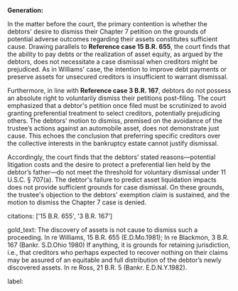 **Generation:**

In the matter before the court, the primary contention is whether the debtors' desire to dismiss their Chapter 7 petition on the grounds of potential adverse outcomes regarding their assets constitutes sufficient cause. Drawing parallels to **Reference case 15 B.R. 655**, the court finds that the ability to pay debts or the realization of asset equity, as argued by the debtors, does not necessitate a case dismissal when creditors might be prejudiced. As in Williams' case, the intention to improve debt payments or preserve assets for unsecured creditors is insufficient to warrant dismissal.

Furthermore, in line with **Reference case 3 B.R. 167**, debtors do not possess an absolute right to voluntarily dismiss their petitions post-filing. The court emphasized that a debtor's petition once filed must be scrutinized to avoid granting preferential treatment to select creditors, potentially prejudicing others. The debtors' motion to dismiss, premised on the avoidance of the trustee’s actions against an automobile asset, does not demonstrate just cause. This echoes the conclusion that preferring specific creditors over the collective interests in the bankruptcy estate cannot justify dismissal.

Accordingly, the court finds that the debtors’ stated reasons—potential litigation costs and the desire to protect a preferential lien held by the debtor’s father—do not meet the threshold for voluntary dismissal under 11 U.S.C. § 707(a). The debtor's failure to predict asset liquidation impacts does not provide sufficient grounds for case dismissal. On these grounds, the trustee's objection to the debtors' exemption claim is sustained, and the motion to dismiss the Chapter 7 case is denied.

citations: ['15 B.R. 655', '3 B.R. 167']

gold_text: The discovery of assets is not cause to dismiss such a proceeding. In re Williams, 15 B.R. 655 (E.D.Mo.1981); In re Blackmon, 3 B.R. 167 (Bankr. S.D.Ohio 1980) If anything, it is grounds for retaining jurisdiction, i.e., that creditors who perhaps expected to recover nothing on their claims may be assured of an equitable and full distribution of the debtor’s newly discovered assets. In re Ross, 21 B.R. 5 (Bankr. E.D.N.Y.1982).

label: 